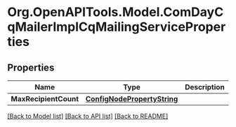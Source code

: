 # Org.OpenAPITools.Model.ComDayCqMailerImplCqMailingServiceProperties
## Properties

Name | Type | Description | Notes
------------ | ------------- | ------------- | -------------
**MaxRecipientCount** | [**ConfigNodePropertyString**](ConfigNodePropertyString.md) |  | [optional] 

[[Back to Model list]](../README.md#documentation-for-models) [[Back to API list]](../README.md#documentation-for-api-endpoints) [[Back to README]](../README.md)

